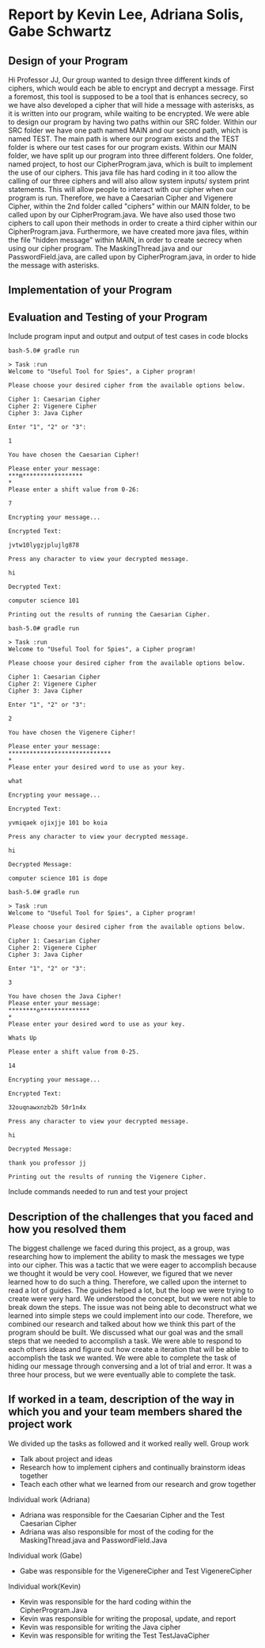 # Report by Kevin Lee, Adriana Solis, Gabe Schwartz

## Design of your Program

Hi Professor JJ,
Our group wanted to design three different kinds of ciphers, which would each be able to encrypt and decrypt a message. First a foremost, this tool is supposed to be a tool that is enhances secrecy, so we have also developed a cipher that will hide a message with asterisks, as it is written into our program, while waiting to be encrypted.
We were able to design our program by having two paths within our SRC folder. Within our SRC folder we have one path named MAIN and our second path, which is named TEST. The main path is where our program exists and the TEST folder is where our test cases for our program exists. Within our MAIN folder, we have split up our program into three different folders. One folder, named project, to host our CipherProgram.java, which is built to implement the use of our ciphers. This java file has hard coding in it too allow the calling of our three ciphers and will also allow system inputs/ system print statements. This will allow people to interact with our cipher when our program is run. Therefore, we have a Caesarian Cipher and Vigenere Cipher, within the 2nd folder called "ciphers" within our MAIN folder, to be called upon by our CipherProgram.java. We have also used those two ciphers to call upon their methods in order to create a third cipher within our CipherProgram.java.
Furthermore, we have created more java files, within the file "hidden message" within MAIN, in order to create secrecy when using our cipher program. The MaskingThread.java and our PasswordField.java, are called upon by CipherProgram.java, in order to hide the message with asterisks.  

## Implementation of your Program


## Evaluation and Testing of your Program

Include program input and output and output of test cases in code blocks

```
bash-5.0# gradle run

> Task :run
Welcome to "Useful Tool for Spies", a Cipher program!

Please choose your desired cipher from the available options below.

Cipher 1: Caesarian Cipher
Cipher 2: Vigenere Cipher
Cipher 3: Java Cipher

Enter "1", "2" or "3":

1

You have chosen the Caesarian Cipher!

Please enter your message:
***m*****************                  
*
Please enter a shift value from 0-26:

7

Encrypting your message...

Encrypted Text:

jvtw10lygzjplujlg878

Press any character to view your decrypted message.

hi

Decrypted Text:

computer science 101

Printing out the results of running the Caesarian Cipher.
```
```
bash-5.0# gradle run

> Task :run
Welcome to "Useful Tool for Spies", a Cipher program!

Please choose your desired cipher from the available options below.

Cipher 1: Caesarian Cipher
Cipher 2: Vigenere Cipher
Cipher 3: Java Cipher

Enter "1", "2" or "3":

2

You have chosen the Vigenere Cipher!

Please enter your message:
*****************************
*
Please enter your desired word to use as your key.

what

Encrypting your message...

Encrypted Text:

yvmiqaek ojixjje 101 bo koia

Press any character to view your decrypted message.

hi

Decrypted Message:

computer science 101 is dope
```
```
bash-5.0# gradle run

> Task :run
Welcome to "Useful Tool for Spies", a Cipher program!

Please choose your desired cipher from the available options below.

Cipher 1: Caesarian Cipher
Cipher 2: Vigenere Cipher
Cipher 3: Java Cipher

Enter "1", "2" or "3":

3

You have chosen the Java Cipher!
Please enter your message:
********o**************
*
Please enter your desired word to use as your key.

Whats Up

Please enter a shift value from 0-25.

14

Encrypting your message...

Encrypted Text:

32ouqnawxnzb2b 50r1n4x

Press any character to view your decrypted message.

hi

Decrypted Message:

thank you professor jj

Printing out the results of running the Vigenere Cipher.

```

Include commands needed to run and test your project

## Description of the challenges that you faced and how you resolved them

The biggest challenge we faced during this project, as a group, was researching how to implement the ability to mask the messages we type into our cipher. This was a tactic that we were eager to accomplish because we thought it would be very cool. However, we figured that we never learned how to do such a thing. Therefore, we called upon the internet to read a lot of guides.
The guides helped a lot, but the loop we were trying to create were very hard. We understood the concept, but we were not able to break down the steps. The issue was not being able to deconstruct what we learned into simple steps we could implement into our code. Therefore, we combined our research and talked about how we think this part of the program should be built. We discussed what our goal was and the small steps that we needed to accomplish a task. We were able to respond to each others ideas and figure out how create a iteration that will be able to accomplish the task we wanted. We were able to complete the task of hiding our message through conversing and a lot of trial and error. It was a three hour process, but we were eventually able to complete the task.

## If worked in a team, description of the way in which you and your team members shared the project work

We divided up the tasks as followed and it worked really well.
Group work
- Talk about project and ideas
- Research how to implement ciphers and continually brainstorm ideas together
- Teach each other what we learned from our research and grow together

Individual work (Adriana)
- Adriana was responsible for the Caesarian Cipher and the Test Caesarian Cipher
- Adriana was also responsible for most of the coding for the MaskingThread.java and PasswordField.Java

Individual work (Gabe)
- Gabe was responsible for the VigenereCipher and Test VigenereCipher

Individual work(Kevin)
- Kevin was responsible for the hard coding within the CipherProgram.Java
- Kevin was responsible for writing the proposal, update, and report
- Kevin was responsible for writing the Java cipher
- Kevin was responsible for writing the Test TestJavaCipher
